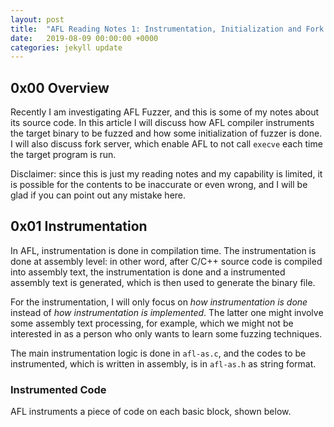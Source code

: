 ```yaml
---
layout: post
title:  "AFL Reading Notes 1: Instrumentation, Initialization and Fork Server"
date:   2019-08-09 00:00:00 +0000
categories: jekyll update
---
```


## 0x00 Overview

Recently I am investigating AFL Fuzzer, and this is some of my notes about its source code. In this article I will discuss how AFL compiler instruments the target binary to be fuzzed and how some initialization of fuzzer is done. I will also discuss fork server, which enable AFL to not call `execve` each time the target program is run.

Disclaimer: since this is just my reading notes and my capability is limited, it is possible for the contents to be inaccurate or even wrong, and I will be glad if you can point out any mistake here.

## 0x01 Instrumentation

In AFL, instrumentation is done in compilation time. The instrumentation is done at assembly level: in other word, after C/C++ source code is compiled into assembly text, the instrumentation is done and a instrumented assembly text is generated, which is then used to generate the binary file.

For the instrumentation, I will only focus on *how instrumentation is done* instead of *how instrumentation is implemented*. The latter one might involve some assembly text processing, for example, which we might not be interested in as a person who only wants to learn some fuzzing techniques. 

The main instrumentation logic is done in `afl-as.c`, and the codes to be instrumented, which is written in assembly, is in `afl-as.h` as string format.

### Instrumented Code

AFL instruments a piece of code on each basic block, shown below.

```assembly

```

